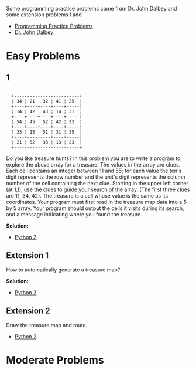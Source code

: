 Some programming practice problems come from Dr. John Dalbey and some extension problems I add

  * [Programming Practice Problems](http://users.csc.calpoly.edu/~jdalbey/103/Projects/ProgrammingPractice.html)
  * [Dr. John Dalbey](http://users.csc.calpoly.edu/~jdalbey/)


# Easy Problems

## 1

```

  +-------------------------+
  ¦ 34 ¦ 21 ¦ 32 ¦ 41 ¦ 25  ¦
  +----+----+----+----+-----¦
  ¦ 14 ¦ 42 ¦ 43 ¦ 14 ¦ 31  ¦
  +----+----+----+----+-----¦
  ¦ 54 ¦ 45 ¦ 52 ¦ 42 ¦ 23  ¦
  +----+----+----+----+-----¦
  ¦ 33 ¦ 15 ¦ 51 ¦ 31 ¦ 35  ¦
  +----+----+----+----+-----¦
  ¦ 21 ¦ 52 ¦ 33 ¦ 13 ¦ 23  ¦
  +-------------------------+

```

Do you like treasure hunts? In this problem you are to write a program to
explore the above array for a treasure. The values in the array are clues. Each
cell contains an integer between 11 and 55; for each value the ten's digit
represents the row number and the unit's digit represents the column number of
the cell containing the next clue. Starting in the upper left corner (at 1,1),
use the clues to guide your search of the array. (The first three clues are 11,
34, 42). The treasure is a cell whose value is the same as its coordinates. Your
program must first read in the treasure map data into a 5 by 5 array. Your
program should output the cells it visits during its search, and a message
indicating where you found the treasure.

**Solution:**

  * [Python 2](./python2/treasure_hunts.py)

## Extension 1

How to automatically generate a treasure map?

**Solution:**

  * [Python 2](./python2/generate_treasure.py)

## Extension 2

Draw the treasure map and route.
  * [Python 2](./python2/draw_treasure_and_route.py)

# Moderate Problems
